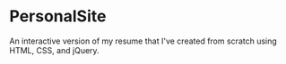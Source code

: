 # PersonalSite
An interactive version of my resume that I've created from scratch using HTML, CSS, and jQuery.

